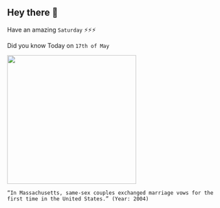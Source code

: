 ## Hey there 👋
Have an amazing `Saturday` ⚡⚡⚡

Did you know Today on `17th of May`
 
 [<img src="https://media4.s-nbcnews.com/j/msnbc/Components/Photos/040517/040517_first_marriage_hmed_7a7.fit-760w.jpg" width="300" />](https://www.nbcnews.com/id/wbna4991967) 
 ```
“In Massachusetts, same-sex couples exchanged marriage vows for the first time in the United States.” (Year: 2004)
```
